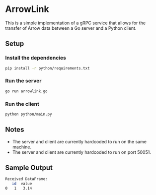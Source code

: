 # ArrowLink

This is a simple implementation of a gRPC service that allows for the transfer of Arrow data between a Go server and a Python client.

## Setup

### Install the dependencies

```bash
pip install -r python/requirements.txt
```

### Run the server

```bash
go run arrowlink.go
```

### Run the client

```bash
python python/main.py
```

## Notes

- The server and client are currently hardcoded to run on the same machine.
- The server and client are currently hardcoded to run on port 50051.

## Sample Output

```bash
Received DataFrame:
   id  value
0   1   3.14
```
